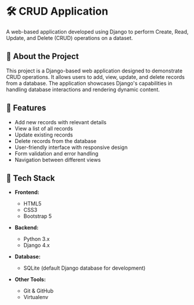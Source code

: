 # 🛠️ CRUD Application

A web-based application developed using Django to perform Create, Read, Update, and Delete (CRUD) operations on a dataset.

## 📝 About the Project

This project is a Django-based web application designed to demonstrate CRUD operations. It allows users to add, view, update, and delete records from a database. The application showcases Django's capabilities in handling database interactions and rendering dynamic content.

## 🚀 Features

- Add new records with relevant details
- View a list of all records
- Update existing records
- Delete records from the database
- User-friendly interface with responsive design
- Form validation and error handling
- Navigation between different views

## 🧰 Tech Stack

- **Frontend:**
  - HTML5
  - CSS3
  - Bootstrap 5

- **Backend:**
  - Python 3.x
  - Django 4.x

- **Database:**
  - SQLite (default Django database for development)

- **Other Tools:**
  - Git & GitHub
  - Virtualenv

